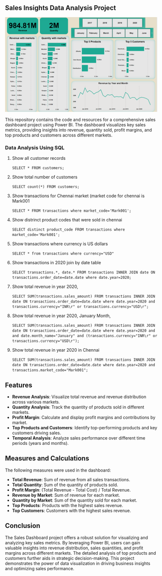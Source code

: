 ## Sales Insights Data Analysis Project

<div style="text-align: center;">
  <img src="https://github.com/Gimhana123/Sales-Analysis-Project/blob/main/Screenshot%20(1064).png?raw=true">
</div>


This repository contains the code and resources for a comprehensive sales dashboard project using Power BI. The dashboard visualizes key sales metrics, providing insights into revenue, quantity sold, profit margins, and top products and customers across different markets.

### Data Analysis Using SQL

1. Show all customer records

    `SELECT * FROM customers;`

2. Show total number of customers

    `SELECT count(*) FROM customers;`

3. Show transactions for Chennai market (market code for chennai is Mark001

    `SELECT * FROM transactions where market_code='Mark001';`

4. Show distrinct product codes that were sold in chennai

    `SELECT distinct product_code FROM transactions where market_code='Mark001';`

5. Show transactions where currency is US dollars

    `SELECT * from transactions where currency="USD"`

6. Show transactions in 2020 join by date table

    `SELECT transactions.*, date.* FROM transactions INNER JOIN date ON transactions.order_date=date.date where date.year=2020;`

7. Show total revenue in year 2020,

    `SELECT SUM(transactions.sales_amount) FROM transactions INNER JOIN date ON transactions.order_date=date.date where date.year=2020 and transactions.currency="INR\r" or transactions.currency="USD\r";`
	
8. Show total revenue in year 2020, January Month,

    `SELECT SUM(transactions.sales_amount) FROM transactions INNER JOIN date ON transactions.order_date=date.date where date.year=2020 and and date.month_name="January" and (transactions.currency="INR\r" or transactions.currency="USD\r");`

9. Show total revenue in year 2020 in Chennai

    `SELECT SUM(transactions.sales_amount) FROM transactions INNER JOIN date ON transactions.order_date=date.date where date.year=2020
and transactions.market_code="Mark001";`


## Features

- **Revenue Analysis**: Visualize total revenue and revenue distribution across various markets.
- **Quantity Analysis**: Track the quantity of products sold in different markets.
- **Profit Margin**: Calculate and display profit margins and contributions by market.
- **Top Products and Customers**: Identify top-performing products and key customers driving sales.
- **Temporal Analysis**: Analyze sales performance over different time periods (years and months).

## Measures and Calculations

The following measures were used in the dashboard:
- **Total Revenue**: Sum of revenue from all sales transactions.
- **Total Quantity**: Sum of the quantity of products sold.
- **Profit Margin**: (Total Revenue - Total Cost) / Total Revenue.
- **Revenue by Market**: Sum of revenue for each market.
- **Quantity by Market**: Sum of the quantity sold for each market.
- **Top Products**: Products with the highest sales revenue.
- **Top Customers**: Customers with the highest sales revenue.



## Conclusion

The Sales Dashboard project offers a robust solution for visualizing and analyzing key sales metrics. By leveraging Power BI, users can gain valuable insights into revenue distribution, sales quantities, and profit margins across different markets. The detailed analysis of top products and customers further aids in strategic decision-making. This project demonstrates the power of data visualization in driving business insights and optimizing sales performance.
